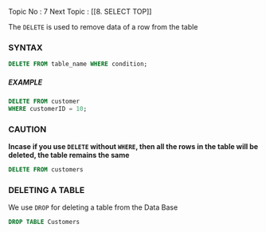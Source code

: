 Topic No : 7
Next Topic : [[8. SELECT TOP]]

The `DELETE` is used to remove data of a row from the table

### SYNTAX

```SQL
DELETE FROM table_name WHERE condition;
```

##### EXAMPLE

```SQL
DELETE FROM customer 
WHERE customerID = 10;
```

### CAUTION 

**Incase if you use `DELETE` without `WHERE`, then all the rows in the table will be deleted, the table remains the same**

```SQL
DELETE FROM customers 
```


### DELETING A TABLE

We use `DROP` for deleting a table from the Data Base

```SQL
DROP TABLE Customers
```


